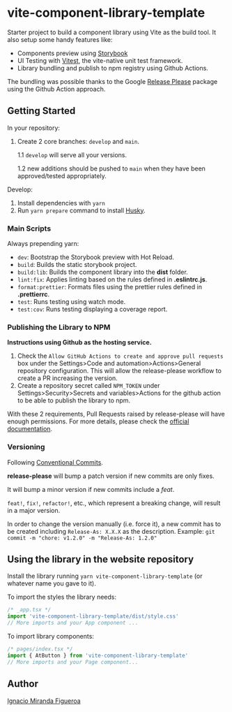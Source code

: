 # vite-component-library-template

Starter project to build a component library using Vite as the build tool. It also setup some handy features like:

- Components preview using [Storybook](https://storybook.js.org/blog/storybook-for-vite/)
- UI Testing with [Vitest](https://vitest.dev/), the vite-native unit test framework.
- Library bundling and publish to npm registry using Github Actions.

The bundling was possible thanks to the Google [Release Please](https://github.com/googleapis/release-please) package using the Github Action approach.

## Getting Started

In your repository:

1. Create 2 core branches: `develop` and `main`.

   1.1 `develop` will serve all your versions.

   1.2 new additions should be pushed to `main` when they have been approved/tested appropriately.

Develop:

1. Install dependencies with `yarn`
2. Run `yarn prepare` command to install [Husky](https://typicode.github.io/husky).

### Main Scripts

Always prepending yarn:

- `dev`: Bootstrap the Storybook preview with Hot Reload.
- `build`: Builds the static storybook project.
- `build:lib`: Builds the component library into the **dist** folder.
- `lint:fix`: Applies linting based on the rules defined in **.eslintrc.js**.
- `format:prettier`: Formats files using the prettier rules defined in **.prettierrc**.
- `test`: Runs testing using watch mode.
- `test:cov`: Runs testing displaying a coverage report.

### Publishing the Library to NPM

**Instructions using Github as the hosting service.**

1. Check the `Allow GitHub Actions to create and approve pull requests` box under the Settings>Code and automation>Actions>General repository configuration. This will allow the release-please workflow to create a PR increasing the version.
2. Create a repository secret called `NPM_TOKEN` under Settings>Security>Secrets and variables>Actions for the github action to be able to publish the library to npm.

With these 2 requirements, Pull Requests raised by release-please will have enough permissions. For more details, please check the [official documentation](https://github.com/google-github-actions/release-please-action).

### Versioning

Following [Conventional Commits](https://www.conventionalcommits.org/).

**release-please** will bump a patch version if new commits are only fixes.

It will bump a minor version if new commits include a _feat_.

`feat!`, `fix!`, `refactor!`, etc., which represent a breaking change, will result in a major version.

In order to change the version manually (i.e. force it), a new commit has to be created including `Release-As: X.X.X` as the description.
Example: `git commit -m "chore: v1.2.0" -m "Release-As: 1.2.0"`

## Using the library in the website repository

Install the library running `yarn vite-component-library-template` (or whatever name you gave to it).

To import the styles the library needs:

```js
/* _app.tsx */
import 'vite-component-library-template/dist/style.css'
// More imports and your App component ...
```

To import library components:

```js
/* pages/index.tsx */
import { AtButton } from 'vite-component-library-template'
// More imports and your Page component...
```

## Author

[Ignacio Miranda Figueroa](https://www.linkedin.com/in/ignacio-miranda-figueroa/)
